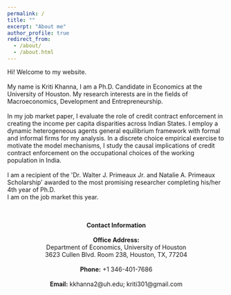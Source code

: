 ```yaml
---
permalink: /
title: ""
excerpt: "About me"
author_profile: true
redirect_from: 
  - /about/
  - /about.html
---
```


Hi! Welcome to my website.  <br />  <br /> 
My name is Kriti Khanna, I am a Ph.D. Candidate in Economics at the University of Houston. My research interests are in the fields of Macroeconomics, Development and Entrepreneurship. <br /> <br /> 
In my job market paper, I evaluate the role of credit contract enforcement in creating the income per capita disparities across Indian States. I employ a dynamic heterogeneous agents general equilibrium framework with formal and informal firms for my analysis. In a discrete choice empirical exercise to motivate the model mechanisms, I study the causal implications of credit contract enforcement on the occupational choices of the working population in India. <br /> <br /> 
I am a recipient of the 'Dr. Walter J. Primeaux Jr. and Natalie A. Primeaux Scholarship' awarded to the most promising researcher completing his/her 4th year of Ph.D.  <br /> 
I am on the job market this year.
<br/> <br/> <br/> 
<div align="center">
<b>Contact Information </b> <br/> <br/> 
<b>Office Address:</b>  <br/> 
Department of Economics, University of Houston <br/> 
3623 Cullen Blvd. Room 238, Houston, TX, 77204 <br/> <br/>  
<b>Phone:</b> +1 346-401-7686 <br/> <br/> 
<b>Email:</b> kkhanna2@uh.edu; kriti301@gmail.com
</div>

